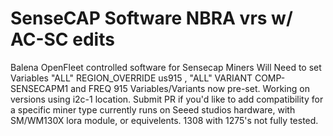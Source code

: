 # SenseCAP Software NBRA vrs w/ AC-SC edits
Balena OpenFleet controlled software for Sensecap Miners
Will Need to set Variables "ALL" REGION_OVERRIDE us915 , "ALL" VARIANT COMP-SENSECAPM1
and FREQ 915
Variables/Variants now pre-set.
Working on versions using i2c-1 location. Submit PR if you'd like to add compatibility for a specific miner type
currently runs on Seeed studios hardware, with SM/WM130X lora module, or equivelents. 1308 with 1275's not fully tested.
